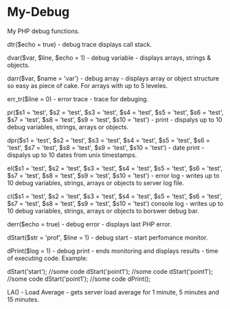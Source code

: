 # My-Debug
My PHP debug functions.

dtr($echo = true) - debug trace displays call stack.

dvar($var, $line, $echo = 1) - debug variable - displays arrays, strings & objects.

darr($var, $name = 'var') - debug array - displays array or object structure so easy as piece of cake. For arrays with up to 5 leveles.

err_tr($line = 0) - error trace - trace for debuging.

pr($s1 = 'test', $s2 = 'test', $s3 = 'test', $s4 = 'test', $s5 = 'test', $s6 = 'test', $s7 = 'test', $s8 = 'test', $s9 = 'test', $s10 = 'test') - print - dispalys up to 10 debug variables, strings, arrays or objects.

dpr($s1 = 'test', $s2 = 'test', $s3 = 'test', $s4 = 'test', $s5 = 'test', $s6 = 'test', $s7 = 'test', $s8 = 'test', $s9 = 'test', $s10 = 'test') - date print - dispalys up to 10 dates from unix timestamps.

el($s1 = 'test', $s2 = 'test', $s3 = 'test', $s4 = 'test', $s5 = 'test', $s6 = 'test', $s7 = 'test', $s8 = 'test', $s9 = 'test', $s10 = 'test') - error log - writes up to 10 debug variables, strings, arrays or objects to server log file.

cl($s1 = 'test', $s2 = 'test', $s3 = 'test', $s4 = 'test', $s5 = 'test', $s6 = 'test', $s7 = 'test', $s8 = 'test', $s9 = 'test', $s10 = 'test') console log - writes up to 10 debug variables, strings, arrays or objects to borswer debug bar.

derr($echo = true) - debug error - displays last PHP error.

dStart($str = 'prof', $line = 1) - debug start - start perfomance monitor.

dPrint($log = 1) - debug print - ends monitoring and displays results - time of executing code.
Example:

dStart('start');
//some code
dStart('point1');
//some code
dStart('point1');
//some code
dStart('point1');
//some code
dPrint();


LA() - Load Average - gets server load average for 1 minute, 5 minutes and 15 minutes.
